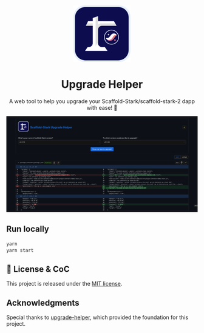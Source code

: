 <p align="center">
  <img src="/src/assets/logo.svg" width="150" />
</p>

<h1 align="center">Upgrade Helper</h1>

<p align="center">
  A web tool to help you upgrade your Scaffold-Stark/scaffold-stark-2 dapp with ease! 🚀
</p>

![Image showing a screenshot of Upgrade Helper"](./images/info.png)

## Run locally

```bash
yarn
yarn start
```

## 📝 License & CoC

This project is released under the [MIT license](./LICENSE).

## Acknowledgments

Special thanks to [upgrade-helper](https://github.com/react-native-community/upgrade-helper), which provided the foundation for this project.
